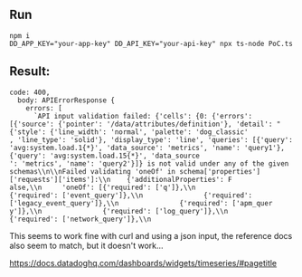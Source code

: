 ## Run

```
npm i
DD_APP_KEY="your-app-key" DD_API_KEY="your-api-key" npx ts-node PoC.ts
```

## Result:

```
code: 400,
  body: APIErrorResponse {
    errors: [
      `API input validation failed: {'cells': {0: {'errors': [{'source': {'pointer': '/data/attributes/definition'}, 'detail': "{'style': {'line_width': 'normal', 'palette': 'dog_classic'
, 'line_type': 'solid'}, 'display_type': 'line', 'queries': [{'query': 'avg:system.load.1{*}', 'data_source': 'metrics', 'name': 'query1'}, {'query': 'avg:system.load.15{*}', 'data_source
': 'metrics', 'name': 'query2'}]} is not valid under any of the given schemas\\n\\nFailed validating 'oneOf' in schema['properties']['requests']['items']:\\n    {'additionalProperties': F
alse,\\n     'oneOf': [{'required': ['q']},\\n               {'required': ['event_query']},\\n               {'required': ['legacy_event_query']},\\n               {'required': ['apm_quer
y']},\\n               {'required': ['log_query']},\\n               {'required': ['network_query']},\\n
```

This seems to work fine with curl and using a json input, the reference docs also seem to match, but it doesn't work...

https://docs.datadoghq.com/dashboards/widgets/timeseries/#pagetitle
